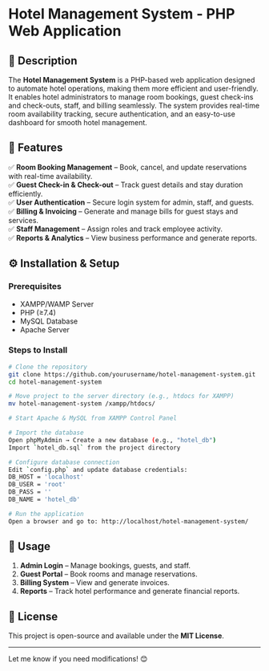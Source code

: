 # Hotel Management System - PHP Web Application  

## 📌 Description  
The **Hotel Management System** is a PHP-based web application designed to automate hotel operations, making them more efficient and user-friendly. It enables hotel administrators to manage room bookings, guest check-ins and check-outs, staff, and billing seamlessly. The system provides real-time room availability tracking, secure authentication, and an easy-to-use dashboard for smooth hotel management.  

## 🚀 Features  
✅ **Room Booking Management** – Book, cancel, and update reservations with real-time availability.  
✅ **Guest Check-in & Check-out** – Track guest details and stay duration efficiently.  
✅ **User Authentication** – Secure login system for admin, staff, and guests.  
✅ **Billing & Invoicing** – Generate and manage bills for guest stays and services.  
✅ **Staff Management** – Assign roles and track employee activity.  
✅ **Reports & Analytics** – View business performance and generate reports.  

## ⚙️ Installation & Setup  
### Prerequisites  
- XAMPP/WAMP Server  
- PHP (≥7.4)  
- MySQL Database  
- Apache Server  

### Steps to Install  
```bash
# Clone the repository
git clone https://github.com/yourusername/hotel-management-system.git
cd hotel-management-system

# Move project to the server directory (e.g., htdocs for XAMPP)
mv hotel-management-system /xampp/htdocs/

# Start Apache & MySQL from XAMPP Control Panel

# Import the database
Open phpMyAdmin → Create a new database (e.g., "hotel_db")  
Import `hotel_db.sql` from the project directory

# Configure database connection
Edit `config.php` and update database credentials:
DB_HOST = 'localhost'
DB_USER = 'root'
DB_PASS = ''
DB_NAME = 'hotel_db'

# Run the application
Open a browser and go to: http://localhost/hotel-management-system/
```

## 🎯 Usage  
1. **Admin Login** – Manage bookings, guests, and staff.  
2. **Guest Portal** – Book rooms and manage reservations.  
3. **Billing System** – View and generate invoices.  
4. **Reports** – Track hotel performance and generate financial reports.  

## 📜 License  
This project is open-source and available under the **MIT License**.  

---

Let me know if you need modifications! 😊
